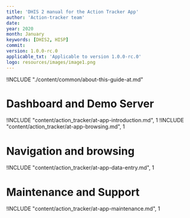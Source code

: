 ```yaml
---
title: 'DHIS 2 manual for the Action Tracker App'
author: 'Action-tracker team'
date:
year: 2020
month: January
keywords: [DHIS2, HISP]
commit:
version: 1.0.0-rc.0
applicable_txt: 'Applicable to version 1.0.0-rc.0'
logo: resources/images/image1.png
---
```

<!--DHIS2-SECTION-ID:index-->

!INCLUDE "./content/common/about-this-guide-at.md"

# Dashboard and Demo Server

!INCLUDE "content/action_tracker/at-app-introduction.md", 1
!INCLUDE "content/action_tracker/at-app-browsing.md", 1

# Navigation and browsing
!INCLUDE "content/action_tracker/at-app-data-entry.md", 1

# Maintenance and Support
!INCLUDE "content/action_tracker/at-app-maintenance.md", 1
